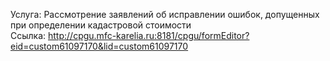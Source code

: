Услуга: Рассмотрение заявлений об исправлении ошибок, допущенных при определении кадастровой стоимости
<br>
Ссылка: http://cpgu.mfc-karelia.ru:8181/cpgu/formEditor?eid=custom61097170&lid=custom61097170